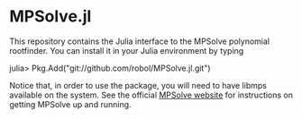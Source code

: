 # MPSolve.jl
This repository contains the Julia interface to the MPSolve
polynomial rootfinder. You can install it in your Julia environment
by typing 

 julia> Pkg.Add("git://github.com/robol/MPSolve.jl.git")

Notice that, in order to use the package, you will need to have
libmps available on the system. See the official [MPSolve website](http://numpi.dm.unipi.it/mpsolve/)
for instructions on getting MPSolve up and running. 


